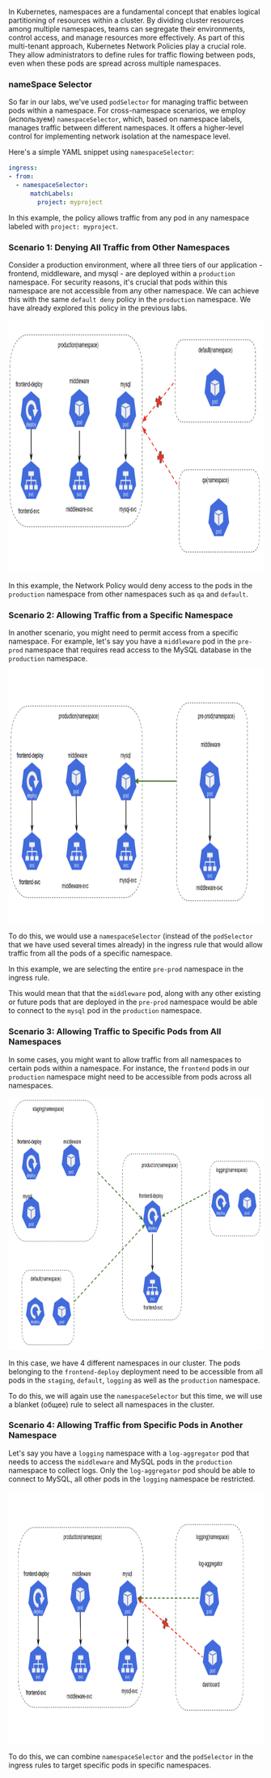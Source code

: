 In Kubernetes, namespaces are a fundamental concept that enables logical partitioning of resources within a cluster. By dividing cluster resources among multiple namespaces, teams can segregate their environments, control access, and manage resources more effectively. As part of this multi-tenant approach, Kubernetes Network Policies play a crucial role. They allow administrators to define rules for traffic flowing between pods, even when these pods are spread across multiple namespaces.

### nameSpace Selector

So far in our labs, we've used `podSelector` for managing traffic between pods within a namespace. For cross-namespace scenarios, we employ (используем) `namespaceSelector`, which, based on namespace labels, manages traffic between different namespaces. It offers a higher-level control for implementing network isolation at the namespace level.

Here's a simple YAML snippet using `namespaceSelector`:

```yaml
ingress:
- from:
  - namespaceSelector:
      matchLabels:
        project: myproject
```

In this example, the policy allows traffic from any pod in any namespace labeled with `project: myproject`.

### Scenario 1: Denying All Traffic from Other Namespaces

Consider a production environment, where all three tiers of our application - frontend, middleware, and mysql - are deployed within a `production` namespace. For security reasons, it's crucial that pods within this namespace are not accessible from any other namespace. We can achieve this with the same `default deny` policy in the `production` namespace. We have already explored this policy in the previous labs.

<img src="screen1.png" width="900" height="500"><br>

In this example, the Network Policy would deny access to the pods in the `production` namespace from other namespaces such as `qa` and `default`.

### Scenario 2: Allowing Traffic from a Specific Namespace

In another scenario, you might need to permit access from a specific namespace. For example, let's say you have a `middleware` pod in the `pre-prod` namespace that requires read access to the MySQL database in the `production` namespace.

<img src="screen2.png" width="900" height="500"><br>

To do this, we would use a `namespaceSelector` (instead of the `podSelector` that we have used several times already) in the ingress rule that would allow traffic from all the pods of a specific namespace.

In this example, we are selecting the entire `pre-prod` namespace in the ingress rule.

This would mean that that the `middleware` pod, along with any other existing or future pods that are deployed in the `pre-prod` namespace would be able to connect to the `mysql` pod in the `production` namespace.

### Scenario 3: Allowing Traffic to Specific Pods from All Namespaces

In some cases, you might want to allow traffic from all namespaces to certain pods within a namespace. For instance, the `frontend` pods in our `production` namespace might need to be accessible from pods across all namespaces.

<img src="screen3.png" width="900" height="500"><br>

In this case, we have 4 different namespaces in our cluster. The pods belonging to the `frontend-deploy` deployment need to be accessible from all pods in the `staging`, `default`, `logging` as well as the `production` namespace.

To do this, we will again use the `namespaceSelector` but this time, we will use a blanket (общее) rule to select all namespaces in the cluster.

### Scenario 4: Allowing Traffic from Specific Pods in Another Namespace

Let's say you have a `logging` namespace with a `log-aggregator` pod that needs to access the `middleware` and MySQL pods in the `production` namespace to collect logs. Only the `log-aggregator` pod should be able to connect to MySQL, all other pods in the `logging` namespace be restricted.

<img src="screen4.png" width="900" height="500"><br>

To do this, we can combine `namespaceSelector` and the `podSelector` in the ingress rules to target specific pods in specific namespaces.